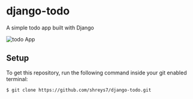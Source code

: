 # django-todo

A simple todo app built with Django

![todo App](https://raw.githubusercontent.com/shreys7/django-todo/develop/staticfiles/todoApp.png)

## Setup

To get this repository, run the following command inside your git enabled terminal:

```bash
$ git clone https://github.com/shreys7/django-todo.git
